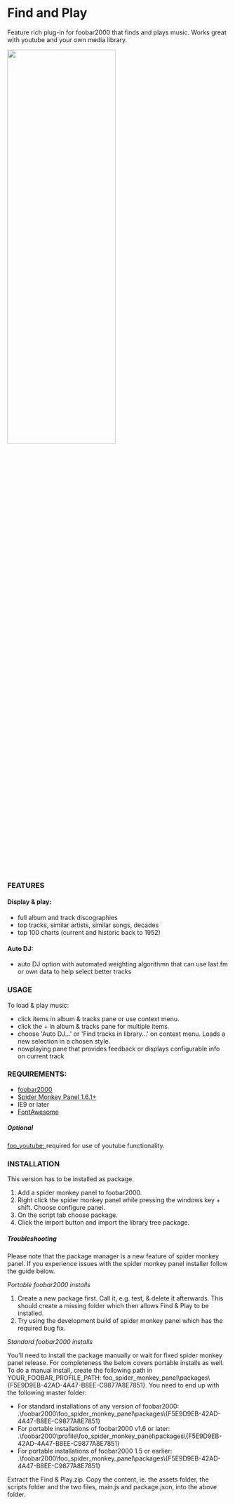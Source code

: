 # Find and Play

<!-- <img src= "https://img.shields.io/github/v/release/Wil-b/Find-and-Play?include_prereleases">[![CodeFactor](https://www.codefactor.io/repository/github/wil-b/smp-scripts/badge?s=e31aef34da666a7f881d60c035843654ee451e7d)](https://www.codefactor.io/repository/github/wil-b/smp-scripts) -->

 Feature rich plug-in for foobar2000 that finds and plays music.
 Works great with youtube and your own media library.
 
<img src="https://user-images.githubusercontent.com/35600752/118047701-09164f00-b373-11eb-986b-05db56d6fe22.png" width=70% height=48%>

### FEATURES
#### Display & play:
- full album and track discographies
- top tracks, similar artists, similar songs, decades
- top 100 charts (current and historic back to 1952)
#### Auto DJ:
- auto DJ option with automated weighting algorithmn that can use last.fm or own data to help select better tracks
### USAGE
To load & play music:
- click items in album & tracks pane or use context menu.
- click the +  in album & tracks pane for multiple items.
- choose 'Auto DJ...' or 'Find tracks in library...' on context menu. Loads a new selection in a chosen style.
- nowplaying pane that provides feedback or displays configurable info on current track

### REQUIREMENTS:
- [foobar2000](https://www.foobar2000.org)
- [Spider Monkey Panel 1.6.1+](https://www.foobar2000.org/components)
- IE9 or later
- [FontAwesome](https://github.com/FortAwesome/Font-Awesome/blob/fa-4/fonts/fontawesome-webfont.ttf?raw=true)
##### Optional
[foo_youtube: ](https://www.foobar2000.org/components)required for use of youtube functionality.

### INSTALLATION
This version has to be installed as package.
1) Add a spider monkey panel to foobar2000.
1) Right click the spider monkey panel while pressing the windows key + shift. Choose configure panel.
2) On the script tab choose package.
3) Click the import button and import the library tree package.

##### Troubleshooting
Please note that the package manager is a new feature of spider monkey panel. If you experience issues with the spider monkey panel installer follow the guide below.

<i>Portable foobar2000 installs</i>

1) Create a new package first. Call it, e.g. test, & delete it afterwards. This should create a missing folder which then allows Find & Play to be installed.
2) Try using the development build of spider monkey panel which has the required bug fix.

<i>Standard foobar2000 installs</i>

You'll need to install the package manually or wait for fixed spider monkey panel release. For completeness the below covers portable installs as well.
To do a manual install, create the following path in YOUR_FOOBAR_PROFILE_PATH: foo_spider_monkey_panel\packages\\{F5E9D9EB-42AD-4A47-B8EE-C9877A8E7851}.
You need to end up with the following master folder:
- For standard installations of any version of foobar2000: .\foobar2000\foo_spider_monkey_panel\packages\\{F5E9D9EB-42AD-4A47-B8EE-C9877A8E7851}
- For portable installations of foobar2000 v1.6 or later: .\foobar2000\profile\foo_spider_monkey_panel\packages\\{F5E9D9EB-42AD-4A47-B8EE-C9877A8E7851}
- For portable installations of foobar2000 1.5 or earlier: .\foobar2000\foo_spider_monkey_panel\packages\\{F5E9D9EB-42AD-4A47-B8EE-C9877A8E7851}

Extract the Find & Play.zip. Copy the content, ie. the assets folder, the scripts folder and the two files, main.js and package.json, into the above folder.

